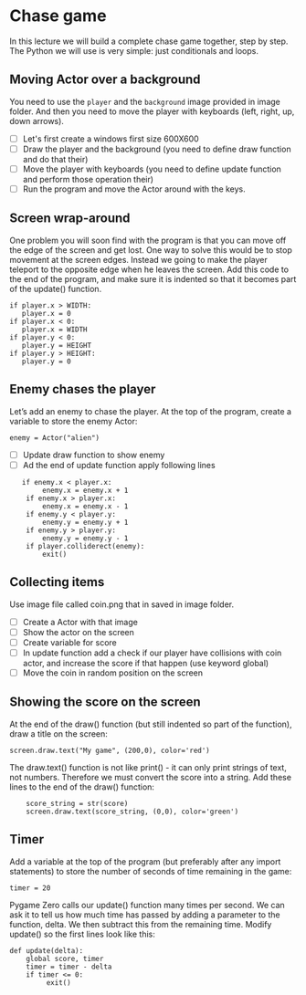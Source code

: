 # Chase game
In this lecture we will build a complete chase game together, step by step. The Python we will use is very simple:
 just conditionals and loops.
 
## Moving Actor over a background
You need to use the `player` and the `background` image provided in image folder. 
And then you need to move the player with keyboards (left, right, up, down arrows).
- [ ] Let's first create a windows first size 600X600
- [ ] Draw the player and the background (you need to define draw function and do that their)
- [ ] Move the player with keyboards (you need to define update function and perform those operation their)
- [ ] Run the program and move the Actor around with the keys.

## Screen wrap-around
One problem you will soon find with the program is that you can move off the edge of the screen and 
get lost. One way to solve this would be to stop movement at the screen edges. Instead we going to make 
the player teleport to the opposite edge when he leaves the screen. Add this code to the end of the program, 
and make sure it is indented so that it becomes part of the update() function.

```python3
if player.x > WIDTH:
   player.x = 0
if player.x < 0:
   player.x = WIDTH
if player.y < 0:
   player.y = HEIGHT
if player.y > HEIGHT:
   player.y = 0
```

## Enemy chases the player
Let’s add an enemy to chase the player. At the top of the program, 
create a variable to store the enemy Actor:
```python3
enemy = Actor("alien")
```
- [ ] Update draw function to show enemy
- [ ] Ad the end of update function apply following lines
```python3
   if enemy.x < player.x:
        enemy.x = enemy.x + 1
    if enemy.x > player.x:
        enemy.x = enemy.x - 1
    if enemy.y < player.y:
        enemy.y = enemy.y + 1
    if enemy.y > player.y:
        enemy.y = enemy.y - 1
    if player.colliderect(enemy):
        exit()    
```

## Collecting items
Use image file called coin.png that in saved in image folder.  
- [ ] Create a Actor with that image
- [ ] Show the actor on the screen
- [ ] Create variable for score 
- [ ] In update function add a check if our player have collisions with coin actor, 
and increase the score if that happen (use keyword global)
- [ ] Move the coin in random position on the screen

## Showing the score on the screen
At the end of the draw() function (but still indented so part of the function), draw a title on the screen:
```python3
screen.draw.text("My game", (200,0), color='red')
```
The draw.text() function is not like print() - it can only print strings of text, not numbers. Therefore we must convert the score into a string. 
Add these lines to the end of the draw() function:
```python3
    score_string = str(score)
    screen.draw.text(score_string, (0,0), color='green')
```
## Timer
Add a variable at the top of the program (but preferably after any import statements) 
to store the number of seconds of time remaining in the game:

```python3 
timer = 20
```
Pygame Zero calls our update() function many times per second. We can ask it to tell us how much time has passed by adding a parameter to the function, delta. 
We then subtract this from the remaining time. Modify update() so the first lines look like this:
```python3
def update(delta):
    global score, timer
    timer = timer - delta
    if timer <= 0:
         exit()
```